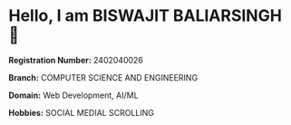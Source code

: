 # Hello, I am **BISWAJIT BALIARSINGH** 👋

**Registration Number:** 2402040026

**Branch:** COMPUTER SCIENCE AND ENGINEERING

**Domain:** Web Development, AI/ML

**Hobbies:** SOCIAL MEDIAL SCROLLING
